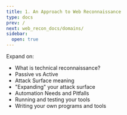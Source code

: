 ```yaml
---
title: 1. An Approach to Web Reconnaissance
type: docs
prev: /
next: web_recon_docs/domains/
sidebar:
  open: true
---
```


Expand on:

- What is technical reconnaissance?
- Passive vs Active
- Attack Surface meaning
- "Expanding" your attack surface
- Automation Needs and Pitfalls
- Running and testing your tools
- Writing your own programs and tools
